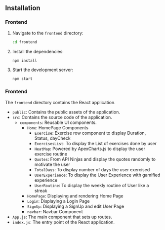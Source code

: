 ## Installation

### Frontend

1. Navigate to the `frontend` directory:
    ```sh
    cd frontend
    ```
2. Install the dependencies:
    ```sh
    npm install
    ```
3. Start the development server:
    ```sh
    npm start
    ```

### Frontend

The `frontend` directory contains the React application.

- `public`: Contains the public assets of the application.
- `src`: Contains the source code of the application.
  - `components`: Reusable UI components.
    - `Home`: HomePage Components
      - `Exercise`: Exercise row component to display Duration, Status, dayCheck
      - `ExercisesList`: To display the List of exercises done by user
      - `HeatMap`: Powered by ApexCharts.js to display the user exercise routine
      - `Quotes`: From API Ninjas and display the quotes randomly to motivate the user
      - `TotalDays`: To display number of days the user exercised
      - `UserExperience`: To display the User Experience with gamified experience
      - `UserRoutine`: To display the weekly routine of User like a streak 
    - `HomePage`: Displaying and rendering Home Page
    - `Login`: Displaying a Login Page
    - `SignUp`: Displaying a SignUp and edit User Page
    - `navbar`: Navbar Component
- `App.js`: The main component that sets up routes.
- `index.js`: The entry point of the React application.
